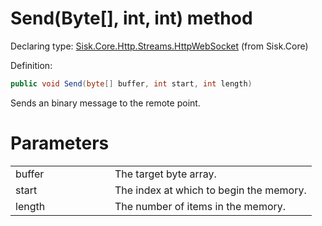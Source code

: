<!--

Copyrights 2023 Sisk Framework - CypherPotato
Published under MIT license

!!! DO NOT EDIT THIS FILE !!!
This file was generated by a tool in the Sisk package. To edit the information in this documentation,
edit the XML documentation present in the Sisk source code.

-->


# Send(Byte[], int, int) method

Declaring type: [Sisk.Core.Http.Streams.HttpWebSocket](/spec/Sisk.Core.Http.Streams.HttpWebSocket.md) (from Sisk.Core)


Definition:

```cs
public void Send(byte[] buffer, int start, int length)
```

Sends an binary message to the remote point.


# Parameters

<table>
    <tbody>
<tr>
    <td width="33%">buffer</td>
    <td>The target byte array.</td>
</tr>
<tr>
    <td width="33%">start</td>
    <td>The index at which to begin the memory.</td>
</tr>
<tr>
    <td width="33%">length</td>
    <td>The number of items in the memory.</td>
</tr>
    </tbody>
</table>
